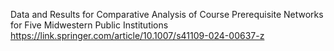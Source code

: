 Data and Results for Comparative Analysis of Course Prerequisite Networks for Five Midwestern Public Institutions
https://link.springer.com/article/10.1007/s41109-024-00637-z
